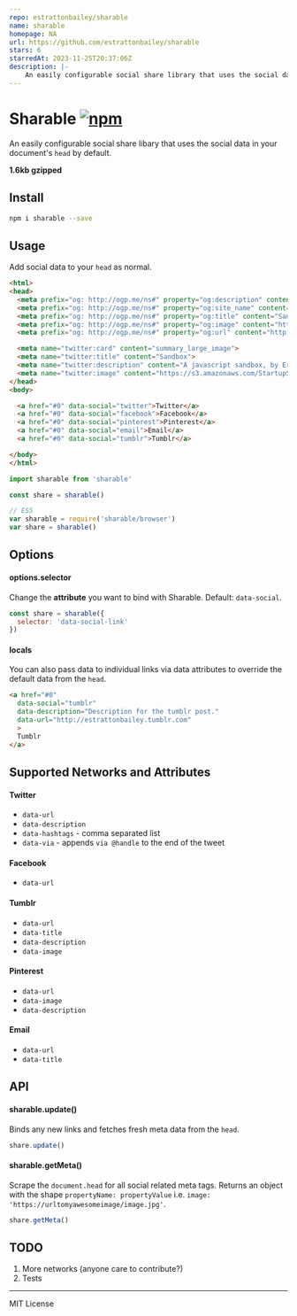 ```yaml
---
repo: estrattonbailey/sharable
name: sharable
homepage: NA
url: https://github.com/estrattonbailey/sharable
stars: 6
starredAt: 2023-11-25T20:37:06Z
description: |-
    An easily configurable social share library that uses the social data in your document's head by default.
---
```


# Sharable [![npm](https://img.shields.io/npm/v/sharable.svg?maxAge=2592000)](https://www.npmjs.com/package/sharable)
An easily configurable social share libary that uses the social data in your document's `head` by default.

**1.6kb gzipped**

## Install
```bash
npm i sharable --save
```

## Usage
Add social data to your `head` as normal.
```html
<html>
<head>
  <meta prefix="og: http://ogp.me/ns#" property="og:description" content="A javascript sandbox, by Eric Bailey."/>
  <meta prefix="og: http://ogp.me/ns#" property="og:site_name" content="Sandbox"/>
  <meta prefix="og: http://ogp.me/ns#" property="og:title" content="Sandbox" />
  <meta prefix="og: http://ogp.me/ns#" property="og:image" content="https://s3.amazonaws.com/StartupStockPhotos/uploads/20160503/3.jpg" />
  <meta prefix="og: http://ogp.me/ns#" property="og:url" content="http://estrattonbailey.com" />

  <meta name="twitter:card" content="summary_large_image">
  <meta name="twitter:title" content="Sandbox">
  <meta name="twitter:description" content="A javascript sandbox, by Eric Bailey.">
  <meta name="twitter:image" content="https://s3.amazonaws.com/StartupStockPhotos/uploads/20160503/3.jpg">
</head>
<body>

  <a href="#0" data-social="twitter">Twitter</a>
  <a href="#0" data-social="facebook">Facebook</a>
  <a href="#0" data-social="pinterest">Pinterest</a>
  <a href="#0" data-social="email">Email</a>
  <a href="#0" data-social="tumblr">Tumblr</a>

</body>
</html>
```
```javascript
import sharable from 'sharable'

const share = sharable()

// ES5
var sharable = require('sharable/browser')
var share = sharable()
```

## Options
#### options.selector
Change the **attribute** you want to bind with Sharable. Default: `data-social`.
```javascript
const share = sharable({
  selector: 'data-social-link'
})
```

#### locals
You can also pass data to individual links via data attributes to override the default data from the `head`.
```html
<a href="#0"
  data-social="tumblr"
  data-description="Description for the tumblr post."
  data-url="http://estrattonbailey.tumblr.com"
  >
  Tumblr
</a>
```

## Supported Networks and Attributes

#### Twitter
- `data-url`
- `data-description`
- `data-hashtags` - comma separated list
- `data-via` - appends `via @handle` to the end of the tweet

#### Facebook
- `data-url`

#### Tumblr
- `data-url`
- `data-title`
- `data-description`
- `data-image`

#### Pinterest
- `data-url`
- `data-image`
- `data-description`

#### Email
- `data-url`
- `data-title`

## API

#### sharable.update()
Binds any new links and fetches fresh meta data from the `head`.
```javascript
share.update()
```

#### sharable.getMeta()
Scrape the `document.head` for all social related meta tags. Returns an object with the shape `propertyName: propertyValue` i.e. `image: 'https://urltomyawesomeimage/image.jpg'`.
```javascript
share.getMeta()
```

## TODO
1. More networks (anyone care to contribute?)
2. Tests

* * *

MIT License

